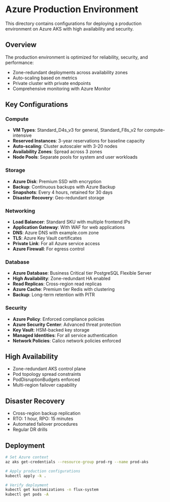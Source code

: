 # Azure Production Environment

This directory contains configurations for deploying a production environment on Azure AKS with high availability and security.

## Overview

The production environment is optimized for reliability, security, and performance:
- Zone-redundant deployments across availability zones
- Auto-scaling based on metrics
- Private cluster with private endpoints
- Comprehensive monitoring with Azure Monitor

## Key Configurations

### Compute
- **VM Types**: Standard_D4s_v3 for general, Standard_F8s_v2 for compute-intensive
- **Reserved Instances**: 3-year reservations for baseline capacity
- **Auto-scaling**: Cluster autoscaler with 3-20 nodes
- **Availability Zones**: Spread across 3 zones
- **Node Pools**: Separate pools for system and user workloads

### Storage
- **Azure Disk**: Premium SSD with encryption
- **Backup**: Continuous backups with Azure Backup
- **Snapshots**: Every 4 hours, retained for 30 days
- **Disaster Recovery**: Geo-redundant storage

### Networking
- **Load Balancer**: Standard SKU with multiple frontend IPs
- **Application Gateway**: With WAF for web applications
- **DNS**: Azure DNS with example.com zone
- **TLS**: Azure Key Vault certificates
- **Private Link**: For all Azure service access
- **Azure Firewall**: For egress control

### Database
- **Azure Database**: Business Critical tier PostgreSQL Flexible Server
- **High Availability**: Zone-redundant HA enabled
- **Read Replicas**: Cross-region read replicas
- **Azure Cache**: Premium tier Redis with clustering
- **Backup**: Long-term retention with PITR

### Security
- **Azure Policy**: Enforced compliance policies
- **Azure Security Center**: Advanced threat protection
- **Key Vault**: HSM-backed key storage
- **Managed Identities**: For all service authentication
- **Network Policies**: Calico network policies enforced

## High Availability

- Zone-redundant AKS control plane
- Pod topology spread constraints
- PodDisruptionBudgets enforced
- Multi-region failover capability

## Disaster Recovery

- Cross-region backup replication
- RTO: 1 hour, RPO: 15 minutes
- Automated failover procedures
- Regular DR drills

## Deployment

```bash
# Set Azure context
az aks get-credentials --resource-group prod-rg --name prod-aks

# Apply production configurations
kubectl apply -k .

# Verify deployment
kubectl get kustomizations -n flux-system
kubectl get pods -A
```